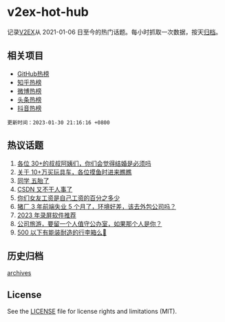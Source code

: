 # v2ex-hot-hub

 记录[V2EX](https://www.v2ex.com/)从 2021-01-06 日至今的热门话题。每小时抓取一次数据，按天[归档](archives)。
 
 ## 相关项目

- [GitHub热榜](https://github.com/it985/github-hot-hub)
- [知乎热榜](https://github.com/it985/zhihu-hot-hub)
- [微博热榜](https://github.com/it985/weibo-hot-hub)
- [头条热榜](https://github.com/it985/toutiao-hot-hub)
- [抖音热榜](https://github.com/it985/douyin-hot-hub)


 `更新时间：2023-01-30 21:16:16 +0800`

## 热议话题

1. [各位 30+的叔叔阿姨们，你们会觉得结婚是必须吗](https://www.v2ex.com/t/911512)
1. [关于 10+万买玩具车，各位摸鱼时进来瞧瞧](https://www.v2ex.com/t/911638)
1. [同学 五胎了](https://www.v2ex.com/t/911456)
1. [CSDN 又不干人事了](https://www.v2ex.com/t/911582)
1. [你们女友工资是自己工资的百分之多少](https://www.v2ex.com/t/911671)
1. [猪厂 3 年前端失业 5 个月了，环境好差，该去外包公司吗？](https://www.v2ex.com/t/911543)
1. [2023 年录屏软件推荐](https://www.v2ex.com/t/911480)
1. [公司旅游，要留一个人值守公办室，如果那个人是你？](https://www.v2ex.com/t/911595)
1. [500 以下有能装耐造的行李箱么🥹](https://www.v2ex.com/t/911502)

## 历史归档

[archives](archives)

## License

See the [LICENSE](LICENSE) file for license rights and limitations (MIT).
